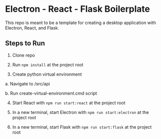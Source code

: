 # Electron - React - Flask Boilerplate

This repo is meant to be a template for creating a desktop application with Electron, React, and Flask.

## Steps to Run

1. Clone repo

2. Run `npm install` at the project root

3. Create python virtual environment

  a. Navigate to /src/api
  
  b. Run create-virtual-environment.cmd script
  
4. Start React with `npm run start:react` at the project root

5. In a new terminal, start Electron with `npm run start:electron` at the project root

6. In a new terminal, start Flask with `npm run start:flask` at the project root
